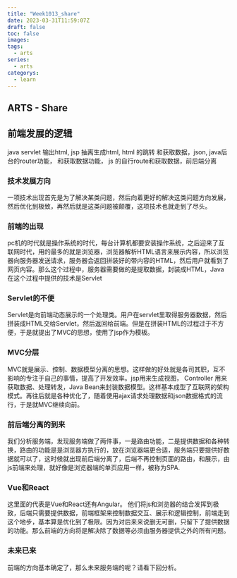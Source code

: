 ```yaml
---
title: "Week1013_share"
date: 2023-03-31T11:59:07Z
draft: false 
toc: false
images:
tags:
  - arts 
series:
  - arts 
categorys:
  - learn 
---
```


## ARTS - Share

## 前端发展的逻辑

java servlet 输出html, jsp 抽离生成html, html 的跳转 和获取数据，json, java后台的router功能， 和获取数据功能， js 的自行route和获取数据，前后端分离

### 技术发展方向
一项技术出现首先是为了解决某类问题，然后向着更好的解决这类问题方向发展，然后优化到极致，再然后就是这类问题被颠覆，这项技术也就走到了尽头。

### 前端的出现

pc机的时代就是操作系统的时代，每台计算机都要安装操作系统，之后迎来了互联网时代，用的最多的就是浏览器，浏览器解析HTML语言来展示内容，所以浏览器向服务器发送请求，服务器会返回拼装好的带内容的HTML，然后用户就看到了网页内容。那么这个过程中，服务器需要做的是提取数据，封装成HTML，Java在这个过程中提供的技术是Servlet

### Servlet的不便

Servlet是向前端动态展示的一个处理类。用户在servlet里取得服务器数据，然后拼装成HTML交给Servlet，然后返回给前端。但是在拼装HTML的过程过于不方便，于是就提出了MVC的思想，使用了jsp作为模板。

### MVC分层

MVC就是展示、控制、数据模型分离的思想。这样做的好处就是各司其职，互不影响的专注于自己的事情，提高了开发效率。jsp用来生成视图， Controller 用来获取数据、处理转发，Java Bean来封装数据模型。这样基本成型了互联网的架构模式。再往后就是各种优化了，随着使用ajax请求处理数据和json数据格式的流行，于是就MVC继续向前。

### 前后端分离的到来

我们分析服务端，发现服务端做了两件事，一是路由功能，二是提供数据和各种转换，路由的功能是是浏览器方执行的，放在浏览器端更合适，服务端只要提供好数据就可以了，这时候就出现前后端分离了，后端不再控制页面的路由，和展示，由js前端来处理，就好像是浏览器端的单页应用一样，被称为SPA.

### Vue和React

这里面的代表是Vue和React还有Angular。 他们将js和浏览器的结合发挥到极致，后端只需要提供数据，前端框架来控制数据交互、展示和逻辑控制，前端走到这个地步，基本算是优化到了极限。因为对后来来说删无可删，只留下了提供数据的功能。那么前端的方向将是解决除了数据等必须由服务器提供之外的所有问题。


### 未来已来

前端的方向基本确定了，那么未来服务端的呢？请看下回分析。

